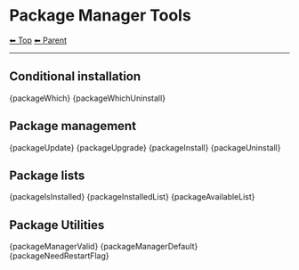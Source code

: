 # Package Manager Tools

<!-- TEMPLATE header 2 -->
[⬅ Top](index.md) [⬅ Parent ](../index.md)
<hr />

## Conditional installation

{packageWhich}
{packageWhichUninstall}

## Package management

{packageUpdate}
{packageUpgrade}
{packageInstall}
{packageUninstall}

## Package lists

{packageIsInstalled}
{packageInstalledList}
{packageAvailableList}

## Package Utilities

{packageManagerValid}
{packageManagerDefault}
{packageNeedRestartFlag}
